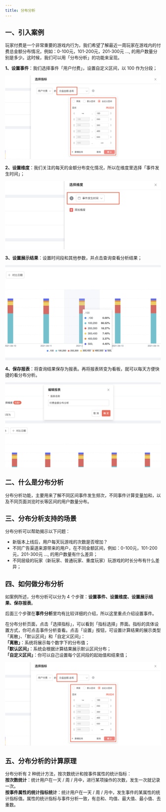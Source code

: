 ```yaml
---
title: 分布分析
---
```


## 一、引入案例

玩家付费是一个非常重要的游戏内行为，我们希望了解最近一周玩家在游戏内的付费总金额分布情况，例如：0-100元，101-200元，201-300元 ..., 的用户数量分别是多少。这时候，我们可以用「分布分析」的功能来呈现。

**1、设置事件**：我们选择事件「用户付费」，设置自定义区间，以 100 作为分段；

![](/img/customEvent/distribution/fenbu-1-1.png)


**2、设置维度**：我们关注的每天的金额分布变化情况，所以在维度里选择「事件发生时间」；

![](/img/customEvent/distribution/fenbu-1-2-2.png)

**3、设置展示结果**：设置时间段和其他参数，并点击查询查看分析结果；

![](/img/customEvent/distribution/fenbu-1-3.png)

**4、保存报表**：将查询结果保存为报表。再将报表转变为看板，就可以每天方便快捷的看分布分析。

![](/img/customEvent/distribution/fenbu-1-4.png)

## 二、什么是分布分析

分布分析功能，主要用来了解不同区间事件发生频次，不同事件计算变量加和，以及不同页面浏览时长等区间的用户数量分布。

## 三、分布分析支持的场景

分布分析可以帮助揭示以下问题：<br/>
- 新版本上线后，用户每天玩游戏的次数是否增加？
- 不同广告渠道来源带来的用户，在不同金额区间，例如：0-100元，101-200元，201-300元 ..., 的用户数量有什么差异；
- 不同层级的玩家（新玩家、普通玩家、重度玩家）玩游戏的时长分布有什么差异；

## 四、如何做分布分析

如案例所述，分布分析可以分为 4 个步骤：**设置事件、设置维度、设置展示结果、保存报表**。

后面三个步骤在**事件分析**里均有比较详细的介绍，所以这里重点介绍设置事件。

在分布分析页面，点击「选择指标」，可以看到「指标选择」界面。指标的具体设置方式，你可点击事件分析查看。点击「设置」按钮，可设置计算结果的展示类型「离散」、「默认区间」和「自定义区间」：<br/>
**「离散」**：系统将展示每个数字下的分布值；<br/>
**「默认区间」**：系统会根据计算结果展示默认区间分布；<br/>
**「自定义区间」**：你可以自己设置每个区间段的起始值和结束值；

![](/img/customEvent/distribution/fenbu-1-1.png)

## 五、分布分析的计算原理

分布分析有 2 种统计方法，按次数统计和按事件属性的统计指标：<br/>
**按次数统计**：统计用户在一天 / 周 / 月中，进行某项操作的次数，发生一次就记录一次。<br/>
**按事件属性的统计指标统计**：统计用户在一天 / 周 / 月中，发生事件的某属性的统计指标值。属性的统计指标与事件分析一致，有总和、均值、最大值、最小值、去重数。


